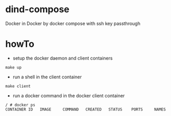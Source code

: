 # dind-compose
Docker in Docker by docker compose with ssh key passthrough

# howTo
- setup the docker daemon and client containers

`make up`

- run a shell in the client container

`make client`

- run a docker command in the docker client container
```shell
/ # docker ps
CONTAINER ID   IMAGE     COMMAND   CREATED   STATUS    PORTS     NAMES
```
